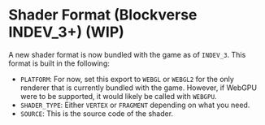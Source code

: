 # Shader Format (Blockverse INDEV_3+) (WIP)
A new shader format is now bundled with the game as of ```INDEV_3```. This format is built in the following:
- `PLATFORM`: For now, set this export to `WEBGL` or `WEBGL2` for the only renderer that is currently bundled with the game. However, if WebGPU were to be supported, it would likely be called with `WEBGPU`.
- `SHADER_TYPE`: Either `VERTEX` or `FRAGMENT` depending on what you need.
- `SOURCE`: This is the source code of the shader.